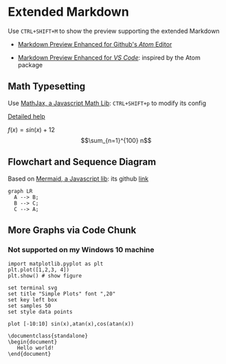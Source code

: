 # Extended Markdown

Use `CTRL+SHIFT+M` to show the preview supporting the extended Markdown
- [Markdown Preview Enhanced for Github's *Atom* Editor](https://shd101wyy.github.io/markdown-preview-enhanced/#/)

- [Markdown Preview Enhanced for *VS Code*](https://marketplace.visualstudio.com/items?itemName=shd101wyy.markdown-preview-enhanced): inspired by the Atom package

## Math Typesetting

Use [MathJax, a Javascript Math Lib](https://www.wikiwand.com/en/MathJax): `CTRL+SHIFT+p` to modify its config

[Detailed help](https://shd101wyy.github.io/markdown-preview-enhanced/#/math)

$f(x)=sin(x) + 12$
$$\sum_{n=1}^{100} n$$


## Flowchart and Sequence Diagram

Based on [Mermaid, a Javascript lib](https://knsv.github.io/mermaid/): its github [link](https://github.com/knsv/mermaid)

```mermaid
graph LR
  A --> B;
  B --> C;
  C --> A;
```

## More Graphs via Code Chunk

### Not supported on my Windows 10 machine

```{python matplotlib:true, id:"izbp0zt9"}
import matplotlib.pyplot as plt
plt.plot([1,2,3, 4])
plt.show() # show figure
```

```{gnuplot output:"html", id:"chj47mt54y"}
set terminal svg
set title "Simple Plots" font ",20"
set key left box
set samples 50
set style data points

plot [-10:10] sin(x),atan(x),cos(atan(x))
```

```{latex id:"chj47mt550"}
\documentclass{standalone}
\begin{document}
   Hello world!
\end{document}
```


